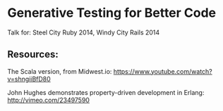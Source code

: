 # Generative Testing for Better Code

Talk for:
Steel City Ruby 2014, Windy City Rails 2014

## Resources:

The Scala version, from Midwest.io:
https://www.youtube.com/watch?v=shngiiBfD80

John Hughes demonstrates property-driven development in Erlang:
http://vimeo.com/23497590
